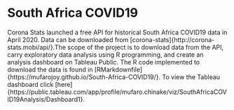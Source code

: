 # South Africa COVID19
<p>Corona Stats launched a free API for historical South Africa COVID19 data in April 2020. Data can be downloaded from [corona-stats]{http://corona-stats.mobi/api/}.The scope of the project is to download data from the API, carry exploratory data analysis using R programming, and create an analysis dashboard on Tableau Public. The R code implemented to download the data is found in [RMarkdownfile]{https://mufarojoy.github.io/South-Africa-COVID19/}. To view the Tableau dashboard click [here]{https://public.tableau.com/app/profile/mufaro.chinake/viz/SouthAfricaCOVID19Analysis/Dashboard1}.
</p>
